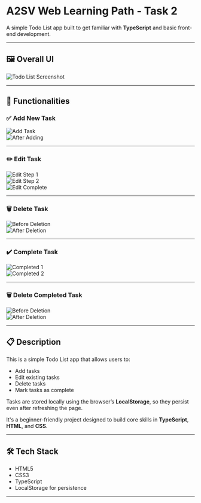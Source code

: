 # A2SV Web Learning Path - Task 2

A simple Todo List app built to get familiar with **TypeScript** and basic front-end development.

---

## 🖼️ Overall UI

![Todo List Screenshot](screenshots/Screenshot%202025-07-11%20062402.png)

---

## 🔧 Functionalities

### ✅ Add New Task  
![Add Task](screenshots/AddTask/Screenshot%202025-07-11%20060906.png)  
![After Adding](screenshots/AddTask/Screenshot%202025-07-11%20060943.png)

---

### ✏️ Edit Task  
![Edit Step 1](screenshots/EditTask/Screenshot%202025-07-11%20061513.png)  
![Edit Step 2](screenshots/EditTask/Screenshot%202025-07-11%20061534.png)  
![Edit Complete](screenshots/EditTask/Screenshot%202025-07-11%20061553.png)

---

### 🗑️ Delete Task  
![Before Deletion](screenshots/DeleteTask/Screenshot%202025-07-11%20062215.png)  
![After Deletion](screenshots/DeleteTask/Screenshot%202025-07-11%20062233.png)

---

### ✔️ Complete Task  
![Completed 1](screenshots/CompleteTask/Screenshot%202025-07-11%20061803.png)  
![Completed 2](screenshots/CompleteTask/Screenshot%202025-07-11%20061922.png)

---

### 🗑️ Delete Completed Task 
![Before Deletion](screenshots/DeleteCompletedTask/Screenshot%202025-07-11%20062016.png)  
![After Deletion](screenshots/DeleteCompletedTask/Screenshot%202025-07-11%20062035.png)

---

## 📋 Description

This is a simple Todo List app that allows users to:

- Add tasks
- Edit existing tasks
- Delete tasks
- Mark tasks as complete

Tasks are stored locally using the browser’s **LocalStorage**, so they persist even after refreshing the page.

It's a beginner-friendly project designed to build core skills in **TypeScript**, **HTML**, and **CSS**.

---

## 🛠️ Tech Stack

- HTML5  
- CSS3  
- TypeScript 
- LocalStorage for persistence

---
